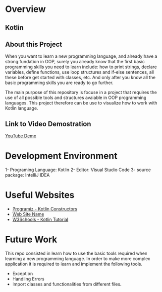 # Overview
## Kotlin



## About this Project
When you want to learn a new programming language, and already have a strong fundation in OOP, surely you already know that the first basic programming skills you need to learn include: how to print strings, declare variables, define functions, use loop structures and if-else sentences, all these before get started with classes, etc. And only after you know all the basic programming skills you are ready to go further.

The main purpose of this repository is focuse in a project that requires the use of all possible tools and structures avaiable in OOP programming languages. This project therefore can be use to visualize how to work with Kotlin language.  

## Link to Video Demostration
[YouTube Demo](https://youtu.be/F2ic9i4Tg24)

# Development Environment

1- Programing Language: Kotlin
2- Editor: Visual Studio Code
3- source package: IntelliJ IDEA 

# Useful Websites

- [Programiz - Kotlin Constructors](https://www.programiz.com/kotlin-programming/constructors)
- [Web Site Name](http://url.link.goes.here)
- [W3Schools - Kotlin Tutorial](https://www.w3schools.com/kotlin/)

# Future Work
This repo consisted in learn how to use the basic tools required when learning a new programming language.
In order to make more complex application it is required to learn and implement the following tools.
- Exception
- Handling Errors
- Import classes and functionalities from different files.
